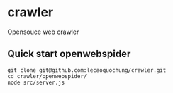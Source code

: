 # crawler
Opensouce web crawler

## Quick start openwebspider
```
git clone git@github.com:lecaoquochung/crawler.git
cd crawler/openwebspider/
node src/server.js
```
